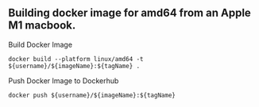 ## Building docker image for amd64 from an Apple M1 macbook.

Build Docker Image

```
docker build --platform linux/amd64 -t ${username}/${imageName}:${tagName} .
```

Push Docker Image to Dockerhub

```
docker push ${username}/${imageName}:${tagName}
```
